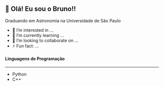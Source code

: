 👋 Olá! Eu sou o Bruno!!
-----
Graduando em Astronomia na Universidade de São Paulo
- 👀 I’m interested in ...
- 🌱 I’m currently learning ...
- 💞️ I’m looking to collaborate on ...
- ⚡ Fun fact: ...
  
#### Linguagens de Programação
----
- Python
- C++

<!---
bruno-mazzariol/bruno-mazzariol is a ✨ special ✨ repository because its `README.md` (this file) appears on your GitHub profile.
You can click the Preview link to take a look at your changes.
--->
